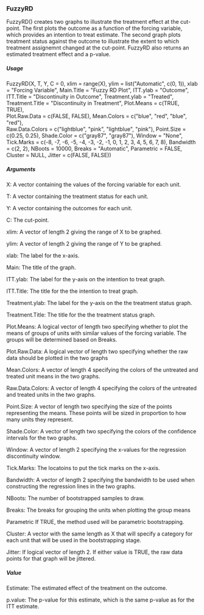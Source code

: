 ### FuzzyRD

FuzzyRD() creates two graphs to illustrate the treatment effect at the cut-point. The first plots the outcome 
as a function of the forcing variable, which provides an intention to treat estimate.  The second graph plots 
treatment status against the outcome to illustrate the extent to which treatment assignemnt changed at the 
cut-point. FuzzyRD also returns an estimated treatment effect and a p-value.

##### Usage

FuzzyRD(X, T, Y, C = 0, xlim = range(X), ylim = list("Automatic", c(0, 1)), 
xlab = "Forcing Variable", Main.Title = "Fuzzy RD Plot", ITT.ylab = "Outcome", 
ITT.Title = "Discontinuity in Outcome", Treatment.ylab = "Treated", 
Treatment.Title = "Discontinuity in Treatment", Plot.Means = c(TRUE, TRUE),  
Plot.Raw.Data = c(FALSE, FALSE), Mean.Colors = c("blue", "red", "blue", "red"),  
Raw.Data.Colors = c("lightblue", "pink", "lightblue", "pink"), 
Point.Size = c(0.25, 0.25), Shade.Color = c("gray87", "gray87"), Window = "None", 
Tick.Marks = c(-8, -7, -6, -5, -4, -3, -2, -1, 0, 1, 2, 3, 4, 5, 6, 7, 8), 
Bandwidth = c(2, 2), NBoots = 10000, Breaks = "Automatic", Parametric = FALSE, 
Cluster = NULL, Jitter = c(FALSE, FALSE))

##### Arguments

X:  A vector containing the values of the forcing variable for each unit.

T:  A vector containing the treatment status for each unit.

Y:  A vector containing the outcomes for each unit.

C:  The cut-point.

xlim: A vector of length 2 giving the range of X to be graphed. 

ylim: A vector of length 2 giving the range of Y to be graphed. 

xlab: The label for the x-axis.

Main: The title of the graph.

ITT.ylab: The label for the y-axis on the intention to treat graph. 

ITT.Title:  The title for the the intention to treat graph. 

Treatment.ylab: The label for the y-axis on the the treatment status graph. 

Treatment.Title:  The title for the the treatment status graph. 

Plot.Means: A logical vector of length two specifying whether to plot the means of groups of units with similar values of the forcing variable. The groups will be determined based on Breaks.

Plot.Raw.Data:  A logical vector of length two specifying whether the raw data should be plotted in the two graphs

Mean.Colors:  A vector of length 4 specifying the colors of the untreated and treated unit means in the two graphs.

Raw.Data.Colors:  A vector of length 4 specifying the colors of the untreated and treated units in the two graphs.

Point.Size: A vector of length two specifying the size of the points representing the means. These points will be sized in proportion to how many units they represent. 

Shade.Color:  A vector of length two specifying the colors of the confidence intervals for the two graphs.

Window: A vector of length 2 specifying the x-values for the regression discontinuity window.

Tick.Marks: The locatoins to put the tick marks on the x-axis.

Bandwidth:  A vector of length 2 specifying the bandwidth to be used when constructing the regression lines in the two graphs.

NBoots: The number of bootstrapped samples to draw.

Breaks: The breaks for grouping the units when plotting the group means

Parametric  If TRUE, the method used will be parametric bootstrapping.

Cluster:  A vector with the same length as X that will specify a category for each unit that will be used in the bootstrapping stage.

Jitter: If logical vector of length 2. If either value is TRUE, the raw data points for that graph will be jittered.


##### Value

Estimate: The estimated effect of the treatment on the outcome.

p.value:  The p-value for this estimate, which is the same p-value as for the ITT estimate.
